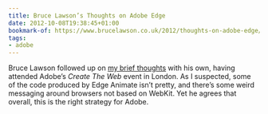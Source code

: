 ```yaml
---
title: Bruce Lawson’s Thoughts on Adobe Edge
date: 2012-10-08T19:38:45+01:00
bookmark-of: https://www.brucelawson.co.uk/2012/thoughts-on-adobe-edge/
tags:
- adobe
---
```

Bruce Lawson followed up on [my brief thoughts][1] with his own, having attended Adobe’s *Create The Web* event in London. As I suspected, some of the code produced by Edge Animate isn’t pretty, and there’s some weird messaging around browsers not based on WebKit. Yet he agrees that overall, this is the right strategy for Adobe.

[1]: /2012/10/adobe_edge
